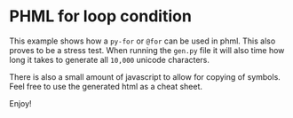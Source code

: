 # PHML for loop condition

This example shows how a `py-for` or `@for` can be used in phml.
This also proves to be a stress test. When running the `gen.py` file
it will also time how long it takes to generate all `10,000` unicode characters.

There is also a small amount of javascript to allow for copying of symbols. Feel
free to use the generated html as a cheat sheet.

Enjoy!